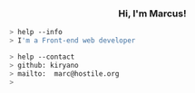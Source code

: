 <h3 align="center">Hi, I'm Marcus!</h3> 
<a href="https://github.com/kiryano"></a>

````bash
> help --info
> I'm a Front-end web developer
````

````bash
> help --contact
> github: kiryano
> mailto:  marc@hostile.org
> 
````
